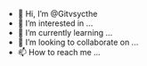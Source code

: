 - 👋 Hi, I’m @Gitvsycthe
- 👀 I’m interested in ...
- 🌱 I’m currently learning ...
- 💞️ I’m looking to collaborate on ...
- 📫 How to reach me ...

<!---
Gitvsycthe/Gitvsycthe is a ✨ special ✨ repository because its `README.md` (this file) appears on your GitHub profile.
You can click the Preview link to take a look at your changes.
--->
